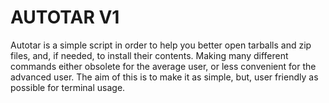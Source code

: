 #   AUTOTAR V1

Autotar is a simple script in order to help you better open tarballs
and zip files, and, if needed, to install their contents. Making many
different commands either obsolete for the average user, or less
convenient for the advanced user. The aim of this is to make it as
simple, but, user friendly as possible for terminal usage. 
